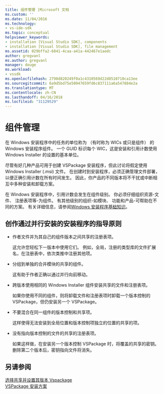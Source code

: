 ```yaml
---
title: 组件管理 |Microsoft 文档
ms.custom: ''
ms.date: 11/04/2016
ms.technology:
- vs-ide-sdk
ms.topic: conceptual
helpviewer_keywords:
- installation [Visual Studio SDK], components
- installation [Visual Studio SDK], file management
ms.assetid: 029bffa2-6841-4caa-a41a-442467e1aedc
author: gregvanl
ms.author: gregvanl
manager: douge
ms.workload:
- vssdk
ms.openlocfilehash: 2798d820249f0a1c4310569d22d8510710ca13ee
ms.sourcegitcommit: 6a9d5bd75e50947659fd6c837111a6a547884e2a
ms.translationtype: MT
ms.contentlocale: zh-CN
ms.lasthandoff: 04/16/2018
ms.locfileid: "31129529"
---
```

# <a name="component-management"></a>组件管理
在 Windows 安装程序中的任务的单位称为 （有时称为 WICs 或只是组件） 的 Windows 安装程序组件。 一个 GUID 标识每个 WIC，这是安装和引用计数使用 Windows Installer 的设置的基本单位。  
  
 尽管有好几种产品可用于创建 VSPackage 安装程序，但此讨论将假定使用 Windows Installer (.msi) 文件。 在创建时到安装程序，必须正确管理文件部署，以便正确引用计数在所有时间发生。 因此，你产品的不同版本将不干扰或中断相互中多种安装和卸载方案。  
  
 在 Windows 安装程序中，引用计数会发生在组件级别。 你必须仔细组织资源-文件、 注册表项等-为组件。 有其他级别的组织-如模块、 功能和产品-可帮助在不同的方案。 有关详细信息，请参阅[Windows 安装程序基础知识](../../extensibility/internals/windows-installer-basics.md)。  
  
## <a name="guidelines-of-authoring-setup-for-side-by-side-installation"></a>创作通过并行安装的安装程序的指导原则  
  
-   作者文件并为其自己的组件版本之间共享的注册表项。  
  
     这允许您轻松下一版本中使用它们。 例如，全局，注册的类型库的文件扩展名，在注册表中，依次类推中注册其他项。  
  
-   分组到单独的合并模块的共享的组件。  
  
     这有助于作者正确以通过并行向前移动。  
  
-   跨版本使用相同的 Windows Installer 组件安装共享的文件和注册表项。  
  
     如果你使用不同的组件，则将卸载文件和注册表项时卸载一个版本控制的 VSPackage，但仍安装另一个 VSPackage。  
  
-   不要混合在同一组件的版本控制和共享项。  
  
     这样使得无法安装到全局位置和版本控制项独立的位置的共享的项。  
  
-   没有指向版本控制的文件的共享的注册表项。  
  
     如果这样做，在安装另一个版本控制 VSPackage 时，将覆盖的共享的密钥。 删除第二个版本后，密钥指向文件将消失。  
  
## <a name="see-also"></a>另请参阅  
 [选择共享并设置其版本 Vspackage](../../extensibility/choosing-between-shared-and-versioned-vspackages.md)   
 [VSPackage 安装方案](../../extensibility/internals/vspackage-setup-scenarios.md)